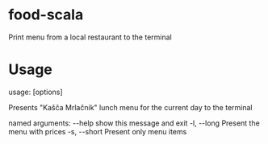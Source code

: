 # food-scala
Print menu from a local restaurant to the terminal

# Usage
usage: [options]

Presents "Kašča Mrlačnik" lunch menu for the current day to the terminal

named arguments:
  --help
        show this message and exit
  -l, --long
        Present the menu with prices
  -s, --short
        Present only menu items

